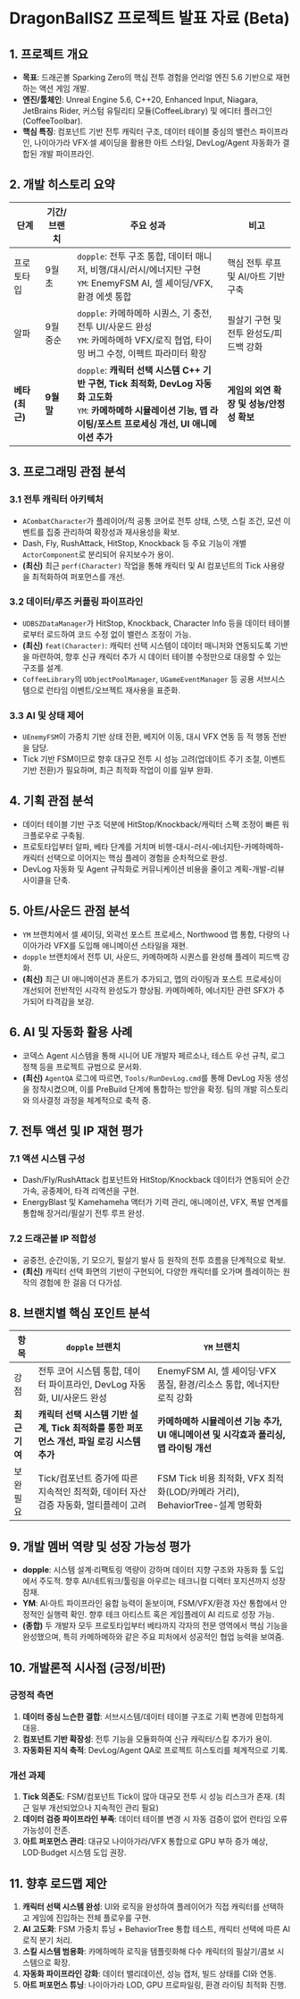 # DragonBallSZ 프로젝트 발표 자료 (Beta)

## 1. 프로젝트 개요
- **목표**: 드래곤볼 Sparking Zero의 핵심 전투 경험을 언리얼 엔진 5.6 기반으로 재현하는 액션 게임 개발.
- **엔진/툴체인**: Unreal Engine 5.6, C++20, Enhanced Input, Niagara, JetBrains Rider, 커스텀 유틸리티 모듈(CoffeeLibrary) 및 에디터 플러그인(CoffeeToolbar).
- **핵심 특징**: 컴포넌트 기반 전투 캐릭터 구조, 데이터 테이블 중심의 밸런스 파이프라인, 나이아가라 VFX·셀 셰이딩을 활용한 아트 스타일, DevLog/Agent 자동화가 결합된 개발 파이프라인.

## 2. 개발 히스토리 요약
| 단계 | 기간/브랜치 | 주요 성과 | 비고 |
| --- | --- | --- | --- |
| 프로토타입 | 9월 초 | `dopple`: 전투 구조 통합, 데이터 매니저, 비행/대시/러시/에너지탄 구현<br>`YM`: EnemyFSM AI, 셀 셰이딩/VFX, 환경 에셋 통합 | 핵심 전투 루프 및 AI/아트 기반 구축 |
| 알파 | 9월 중순 | `dopple`: 카메하메하 시퀀스, 기 충전, 전투 UI/사운드 완성<br>`YM`: 카메하메하 VFX/로직 협업, 타이밍 버그 수정, 이펙트 파라미터 확장 | 필살기 구현 및 전투 완성도/피드백 강화 |
| **베타 (최근)** | **9월 말** | `dopple`: **캐릭터 선택 시스템 C++ 기반 구현, Tick 최적화, DevLog 자동화 고도화**<br>`YM`: **카메하메하 시뮬레이션 기능, 맵 라이팅/포스트 프로세싱 개선, UI 애니메이션 추가** | **게임의 외연 확장 및 성능/안정성 확보** |

## 3. 프로그래밍 관점 분석
### 3.1 전투 캐릭터 아키텍처
- `ACombatCharacter`가 플레이어/적 공통 코어로 전투 상태, 스탯, 스킬 조건, 모션 이벤트를 집중 관리하여 확장성과 재사용성을 확보.
- Dash, Fly, RushAttack, HitStop, Knockback 등 주요 기능이 개별 `ActorComponent`로 분리되어 유지보수가 용이.
- **(최신)** 최근 `perf(Character)` 작업을 통해 캐릭터 및 AI 컴포넌트의 Tick 사용량을 최적화하여 퍼포먼스를 개선.

### 3.2 데이터/루즈 커플링 파이프라인
- `UDBSZDataManager`가 HitStop, Knockback, Character Info 등을 데이터 테이블로부터 로드하여 코드 수정 없이 밸런스 조정이 가능.
- **(최신)** `feat(Character)`: 캐릭터 선택 시스템이 데이터 매니저와 연동되도록 기반을 마련하여, 향후 신규 캐릭터 추가 시 데이터 테이블 수정만으로 대응할 수 있는 구조를 설계.
- `CoffeeLibrary`의 `UObjectPoolManager`, `UGameEventManager` 등 공용 서브시스템으로 런타임 이벤트/오브젝트 재사용을 표준화.

### 3.3 AI 및 상태 제어
- `UEnemyFSM`이 가중치 기반 상태 전환, 베지어 이동, 대시 VFX 연동 등 적 행동 전반을 담당.
- Tick 기반 FSM이므로 향후 대규모 전투 시 성능 고려(업데이트 주기 조절, 이벤트 기반 전환)가 필요하며, 최근 최적화 작업이 이를 일부 완화.

## 4. 기획 관점 분석
- 데이터 테이블 기반 구조 덕분에 HitStop/Knockback/캐릭터 스펙 조정이 빠른 워크플로우로 구축됨.
- 프로토타입부터 알파, 베타 단계를 거치며 비행-대시-러시-에너지탄-카메하메하-캐릭터 선택으로 이어지는 핵심 플레이 경험을 순차적으로 완성.
- DevLog 자동화 및 Agent 규칙화로 커뮤니케이션 비용을 줄이고 계획-개발-리뷰 사이클을 단축.

## 5. 아트/사운드 관점 분석
- `YM` 브랜치에서 셀 셰이딩, 외곽선 포스트 프로세스, Northwood 맵 통합, 다량의 나이아가라 VFX를 도입해 애니메이션 스타일을 재현.
- `dopple` 브랜치에서 전투 UI, 사운드, 카메하메하 시퀀스를 완성해 플레이 피드백 강화.
- **(최신)** 최근 UI 애니메이션과 폰트가 추가되고, 맵의 라이팅과 포스트 프로세싱이 개선되어 전반적인 시각적 완성도가 향상됨. 카메하메하, 에너지탄 관련 SFX가 추가되어 타격감을 보강.

## 6. AI 및 자동화 활용 사례
- 코덱스 Agent 시스템을 통해 시니어 UE 개발자 페르소나, 테스트 우선 규칙, 로그 정책 등을 프로젝트 규범으로 문서화.
- **(최신)** `AgentQA` 로그에 따르면, `Tools/RunDevLog.cmd`를 통해 DevLog 자동 생성을 정착시켰으며, 이를 PreBuild 단계에 통합하는 방안을 확정. 팀의 개발 히스토리와 의사결정 과정을 체계적으로 축적 중.

## 7. 전투 액션 및 IP 재현 평가
### 7.1 액션 시스템 구성
- Dash/Fly/RushAttack 컴포넌트와 HitStop/Knockback 데이터가 연동되어 순간 가속, 공중제어, 타격 리액션을 구현.
- EnergyBlast 및 Kamehameha 액터가 기력 관리, 애니메이션, VFX, 폭발 연계를 통합해 장거리/필살기 전투 루프 완성.

### 7.2 드래곤볼 IP 적합성
- 공중전, 순간이동, 기 모으기, 필살기 발사 등 원작의 전투 흐름을 단계적으로 확보.
- **(최신)** 캐릭터 선택 화면의 기반이 구현되어, 다양한 캐릭터를 오가며 플레이하는 원작의 경험에 한 걸음 더 다가섬.

## 8. 브랜치별 핵심 포인트 분석
| 항목 | `dopple` 브랜치 | `YM` 브랜치 |
| --- | --- | --- |
| 강점 | 전투 코어 시스템 통합, 데이터 파이프라인, DevLog 자동화, UI/사운드 완성 | EnemyFSM AI, 셀 셰이딩·VFX 품질, 환경/리소스 통합, 에너지탄 로직 강화 |
| **최근 기여** | **캐릭터 선택 시스템 기반 설계, Tick 최적화를 통한 퍼포먼스 개선, 파일 로깅 시스템 추가** | **카메하메하 시뮬레이션 기능 추가, UI 애니메이션 및 시각효과 폴리싱, 맵 라이팅 개선** |
| 보완 필요 | Tick/컴포넌트 증가에 따른 지속적인 최적화, 데이터 자산 검증 자동화, 멀티플레이 고려 | FSM Tick 비용 최적화, VFX 최적화(LOD/카메라 거리), BehaviorTree-설계 명확화 |

## 9. 개발 멤버 역량 및 성장 가능성 평가
- **dopple**: 시스템 설계·리팩토링 역량이 강하며 데이터 지향 구조와 자동화 툴 도입에서 주도적. 향후 AI/네트워크/툴링을 아우르는 테크니컬 디렉터 포지션까지 성장 잠재.
- **YM**: AI·아트 파이프라인 융합 능력이 돋보이며, FSM/VFX/환경 자산 통합에서 안정적인 실행력 확인. 향후 테크 아티스트 혹은 게임플레이 AI 리드로 성장 가능.
- **(종합)** 두 개발자 모두 프로토타입부터 베타까지 각자의 전문 영역에서 핵심 기능을 완성했으며, 특히 카메하메하와 같은 주요 피처에서 성공적인 협업 능력을 보여줌.

## 10. 개발론적 시사점 (긍정/비판)
### 긍정적 측면
1. **데이터 중심 느슨한 결합**: 서브시스템/데이터 테이블 구조로 기획 변경에 민첩하게 대응.
2. **컴포넌트 기반 확장성**: 전투 기능을 모듈화하여 신규 캐릭터/스킬 추가가 용이.
3. **자동화된 지식 축적**: DevLog/Agent QA로 프로젝트 히스토리를 체계적으로 기록.

### 개선 과제
1. **Tick 의존도**: FSM/컴포넌트 Tick이 많아 대규모 전투 시 성능 리스크가 존재. (최근 일부 개선되었으나 지속적인 관리 필요)
2. **데이터 검증 파이프라인 부족**: 데이터 테이블 변경 시 자동 검증이 없어 런타임 오류 가능성이 잔존.
3. **아트 퍼포먼스 관리**: 대규모 나이아가라/VFX 통합으로 GPU 부하 증가 예상, LOD·Budget 시스템 도입 권장.

## 11. 향후 로드맵 제안
1. **캐릭터 선택 시스템 완성**: UI와 로직을 완성하여 플레이어가 직접 캐릭터를 선택하고 게임에 진입하는 전체 플로우를 구현.
2. **AI 고도화**: FSM 가중치 튜닝 + BehaviorTree 통합 테스트, 캐릭터 선택에 따른 AI 로직 분기 처리.
3. **스킬 시스템 범용화**: 카메하메하 로직을 템플릿화해 다수 캐릭터의 필살기/콤보 시스템으로 확장.
4. **자동화 파이프라인 강화**: 데이터 밸리데이션, 성능 캡처, 빌드 상태를 CI와 연동.
5. **아트 퍼포먼스 튜닝**: 나이아가라 LOD, GPU 프로파일링, 환경 라이팅 최적화 진행.

